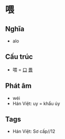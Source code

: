 # 喂

## Nghĩa

* alo

## Cấu trúc
* 喂 = [口](口.md) [畏](畏.md)

## Phát âm

* wéi
* Hán Việt: uy = khẩu úy

## Tags
* Hán Việt: Sơ cấp//12

<script>window.HANZI_FIELD='喂';</script>
